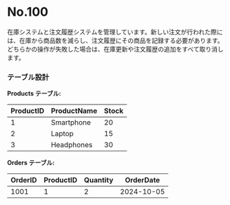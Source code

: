 # No.100

在庫システムと注文履歴システムを管理しています。新しい注文が行われた際には、在庫から商品数を減らし、注文履歴にその商品を記録する必要があります。どちらかの操作が失敗した場合は、在庫更新や注文履歴の追加をすべて取り消します。

### テーブル設計

**Products テーブル:**

| ProductID | ProductName | Stock |
|-----------|-------------|-------|
| 1         | Smartphone  | 20    |
| 2         | Laptop      | 15    |
| 3         | Headphones  | 30    |

**Orders テーブル:**

| OrderID | ProductID | Quantity | OrderDate  |
|---------|-----------|----------|------------|
| 1001    | 1         | 2        | 2024-10-05 |
